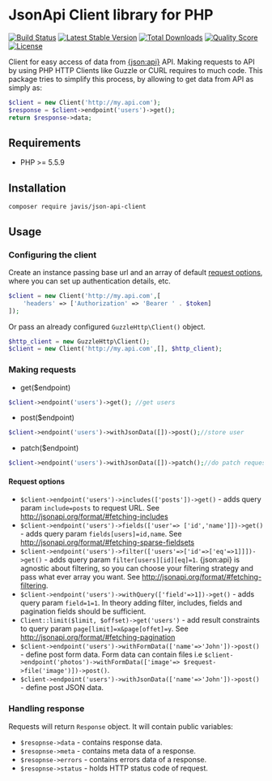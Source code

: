 # JsonApi Client library for PHP

[![Build Status](https://travis-ci.org/javis/json-api-client.svg?branch=master)](https://travis-ci.org/javis/json-api-client)
[![Latest Stable Version](https://poser.pugx.org/javis/json-api-client/v/stable.svg)](https://packagist.org/packages/javis/json-api-client)
[![Total Downloads](https://poser.pugx.org/javis/json-api-client/downloads.svg)](https://packagist.org/packages/javis/json-api-client)
[![Quality Score](https://img.shields.io/scrutinizer/g/javis/json-api-client.svg)](https://scrutinizer-ci.com/g/json-api-client)
[![License](https://poser.pugx.org/javis/json-api-client/license.svg)](https://packagist.org/packages/javis/json-api-client)

Client for easy access of data from [{json:api}](http://jsonapi.org/) API.
Making requests to API by using PHP HTTP Clients like Guzzle or CURL requires to much code.
This package tries to simplify this process, by allowing to get data from API as simply as:

```php
$client = new Client('http://my.api.com');
$response = $client->endpoint('users')->get();
return $response->data;
```


## Requirements

* PHP >= 5.5.9

## Installation

    composer require javis/json-api-client

## Usage
### Configuring the client

Create an instance passing base url and an array of default [request options](http://docs.guzzlephp.org/en/stable/request-options.html), where you can set up authentication details, etc.

```php
$client = new Client('http://my.api.com',[
    'headers' => ['Authorization' => 'Bearer ' . $token]
]);
```

Or pass an already configured `GuzzleHttp\Client()` object.

```php
$http_client = new GuzzleHttp\Client();
$client = new Client('http://my.api.com',[], $http_client);
```

### Making requests
* get($endpoint)
```php
$client->endpoint('users')->get(); //get users
```
* post($endpoint)
```php
$client->endpoint('users')->withJsonData([])->post();//store user
```
* patch($endpoint)
```php
$client->endpoint('users')->withJsonData([])->patch();//do patch request
```
#### Request options
* `$client->endpoint('users')->includes(['posts'])->get()` - adds query param `include=posts` to request URL. See http://jsonapi.org/format/#fetching-includes
* `$client->endpoint('users')->fields(['user'=> ['id','name']])->get()` - adds query param `fields[users]=id,name`. See http://jsonapi.org/format/#fetching-sparse-fieldsets
* `$client->endpoint('users')->filter(['users'=>['id'=>['eq'=>1]]])->get()` - adds query param `filter[users][id][eq]=1`. {json:api} is agnostic about filtering, so you can choose your filtering strategy and pass what ever array you want. See http://jsonapi.org/format/#fetching-filtering.
* `$client->endpoint('users')->withQuery(['field'=>1])->get()` - adds query param `field=1=1`. In theory adding filter, includes, fields and pagination fields should be sufficient.
* `Client::limit($limit, $offset)->get('users')` - add result constraints to query param `page[limit]=x&page[offet]=y`. See http://jsonapi.org/format/#fetching-pagination
* `$client->endpoint('users')->withFormData(['name'=>'John'])->post()` - define post form data. Form data can contain files i.e `$client->endpoint('photos')->withFormData(['image'=> $request->file('image')])->post()`.
* `$client->endpoint('users')->withJsonData(['name'=>'John'])->post()` - define post JSON data.

### Handling response
Requests will return `Response` object. It will contain public variables:
* `$resopnse->data` - contains response data.
* `$resopnse->meta` - contains meta data of a response.
* `$resopnse->errors` - contains errors data of a response.
* `$resopnse->status` - holds HTTP status code of request.
